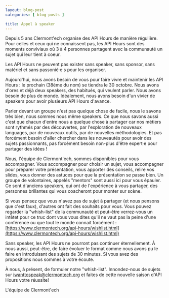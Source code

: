 ```yaml
---
layout: blog-post
categories: [ blog-posts ]

title: Appel à speaker
---
```


Depuis 5 ans Clermont'ech organise des API Hours de manière régulière.
Pour celles et ceux qui ne connaissent pas, les API Hours sont des moments conviviaux où 3 à 4 personnes partagent avec la communauté un sujet qui leur tient à coeur.

Les API Hours ne peuvent pas exister sans speaker, sans sponsor, sans matériel et sans passonié·e·s pour les organiser.

Aujourd'hui, nous avons besoin de vous pour faire vivre et maintenir les API Hours : le prochain (38ème du nom) se tiendra le 30 octobre. Nous avons d'ores et déjà deux speakers, des habitués, qui veulent parler. Nous avons besoin de plus de monde. Idéalement, nous avons besoin d'un vivier de speakers pour avoir plusieurs API Hours d'avance.

Parler devant un groupe n'est pas quelque chose de facile, nous le savons très bien, nous sommes nous même speakers. Ce que nous savons aussi c'est que chacun d'entre nous a quelque chose à partager car nos métiers sont rythmés par des découvertes, par l'exploration de nouveaux languages, par de nouveaux outils, par de nouvelles méthodologies. Et pas forcément besoin d'aller chercher dans les nouveautés pour avoir des sujets passionnants, pas forcément besoin non-plus d'être expert·e pour partager des idées !

Nous, l'équipe de Clermont'ech, sommes disponibles pour vous accompagner. Vous accompagner pour choisir un sujet, vous accompagner pour préparer votre présentation, vous apporter des conseils, relire vos slides, vous donner des astuces pour que la présentation se passe bien. Un groupe de volontaires, appelés "mentors" sont aussi ici pour vous épauler. Ce sont d'anciens speakers, qui ont de l'expérience à vous partager, des personnes brillantes qui vous coacheront pour monter sur scène.

Si vous pensez que vous n'avez pas de sujet à partager (et nous pensons que c'est faux), d'autres ont fait des souhaits pour vous. Vous pouvez regarder la "whish-list" de la communauté et peut-être verrez-vous un intêtet pour ce truc dont vous vous dites qu'il ne vaut pas la peine d'une conférence ou que tout le monde connait forcément : [https://www.clermontech.org/api-hours/wishlist.html](https://www.clermontech.org/api-hours/wishlist.html)

Sans speaker, les API Hours ne pourront pas continuer éternellement. À nous aussi, peut-être, de faire évoluer le format comme nous avons pu le faire en introduisant des sujets de 30 minutes. Si vous avez des propositions nous sommes à votre écoute.

À nous, à présent, de formuler notre "whish-list". Innondez-nous de sujets sur <a href="mailto:iwanttospeak@clermontech.org">iwanttospeak@clermontech.org</a> et faites de cette nouvelle saison d'API Hours votre réussite!

L'équipe de Clermont'ech
